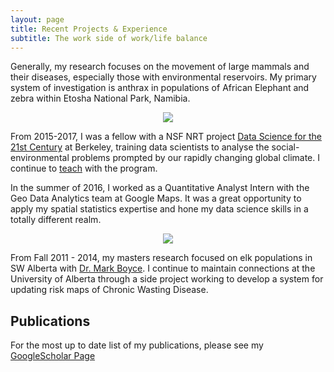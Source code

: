 ```yaml
---
layout: page
title: Recent Projects & Experience
subtitle: The work side of work/life balance
---
```


Generally, my research focuses on the movement of large mammals and their diseases, especially those with environmental reservoirs. My primary system of investigation is anthrax in populations of African Elephant and zebra within Etosha National Park, Namibia. 

<p align="center"><img src="https://dpseidel.github.io/img/elephants.jpg"/></p>

From 2015-2017, I was a fellow with a NSF NRT project [Data Science for the 21st Century](http://ds421.berkeley.edu/) at Berkeley, training data scientists to analyse the social-environmental problems prompted by our rapidly changing global climate. I continue to [teach](https://dpseidel.github.io/teaching) with the program.

In the summer of 2016, I worked as a Quantitative Analyst Intern with the Geo Data Analytics team at Google Maps. It was a great opportunity to apply my spatial statistics expertise and hone my data science skills in a totally different realm. 

<p align="center"><img src="https://dpseidel.github.io/img/map.jpg"/></p>

From Fall 2011 - 2014,  my masters research focused on elk populations in SW Alberta with [Dr. Mark Boyce](https://www.ualberta.ca/science/about-us/contact-us/faculty-directory/mark-boyce). I continue to maintain connections at the University of Alberta through a side project working to develop a system for updating risk maps of Chronic Wasting Disease. 

## Publications
For the most up to date list of my publications, please see my [GoogleScholar Page](https://scholar.google.com/citations?user=0BKLXCUAAAAJ)
